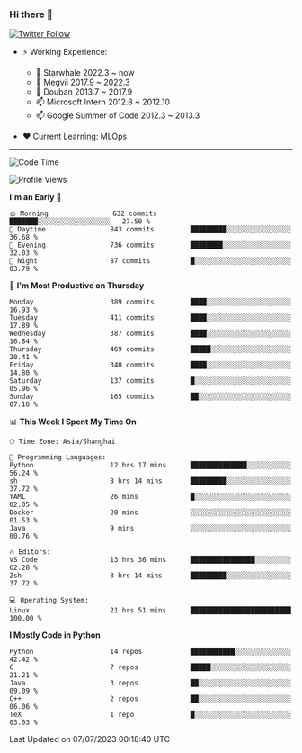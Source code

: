 ### Hi there 👋

[![Twitter Follow](https://img.shields.io/twitter/follow/tianweidut?style=social)](https://twitter.com/tianweidut)

- ⚡ Working Experience:
  - 🔭 Starwhale 2022.3 ~ now
  - 🌱 Megvii 2017.9 ~ 2022.3
  - 🌱 Douban 2013.7 ~ 2017.9
  - 📫 Microsoft Intern 2012.8 ~ 2012.10
  - 📫 Google Summer of Code 2012.3 ~ 2013.3

- ❤️ Current Learning: MLOps

---
<!--START_SECTION:waka-->
![Code Time](http://img.shields.io/badge/Code%20Time-4%2C230%20hrs%2011%20mins-blue)

![Profile Views](http://img.shields.io/badge/Profile%20Views-0-blue)

**I'm an Early 🐤** 

```text
🌞 Morning                632 commits         ███████░░░░░░░░░░░░░░░░░░   27.50 % 
🌆 Daytime                843 commits         █████████░░░░░░░░░░░░░░░░   36.68 % 
🌃 Evening                736 commits         ████████░░░░░░░░░░░░░░░░░   32.03 % 
🌙 Night                  87 commits          █░░░░░░░░░░░░░░░░░░░░░░░░   03.79 % 
```
📅 **I'm Most Productive on Thursday** 

```text
Monday                   389 commits         ████░░░░░░░░░░░░░░░░░░░░░   16.93 % 
Tuesday                  411 commits         ████░░░░░░░░░░░░░░░░░░░░░   17.89 % 
Wednesday                387 commits         ████░░░░░░░░░░░░░░░░░░░░░   16.84 % 
Thursday                 469 commits         █████░░░░░░░░░░░░░░░░░░░░   20.41 % 
Friday                   340 commits         ████░░░░░░░░░░░░░░░░░░░░░   14.80 % 
Saturday                 137 commits         █░░░░░░░░░░░░░░░░░░░░░░░░   05.96 % 
Sunday                   165 commits         ██░░░░░░░░░░░░░░░░░░░░░░░   07.18 % 
```


📊 **This Week I Spent My Time On** 

```text
🕑︎ Time Zone: Asia/Shanghai

💬 Programming Languages: 
Python                   12 hrs 17 mins      ██████████████░░░░░░░░░░░   56.24 % 
sh                       8 hrs 14 mins       █████████░░░░░░░░░░░░░░░░   37.72 % 
YAML                     26 mins             █░░░░░░░░░░░░░░░░░░░░░░░░   02.05 % 
Docker                   20 mins             ░░░░░░░░░░░░░░░░░░░░░░░░░   01.53 % 
Java                     9 mins              ░░░░░░░░░░░░░░░░░░░░░░░░░   00.76 % 

🔥 Editors: 
VS Code                  13 hrs 36 mins      ████████████████░░░░░░░░░   62.28 % 
Zsh                      8 hrs 14 mins       █████████░░░░░░░░░░░░░░░░   37.72 % 

💻 Operating System: 
Linux                    21 hrs 51 mins      █████████████████████████   100.00 % 
```

**I Mostly Code in Python** 

```text
Python                   14 repos            ███████████░░░░░░░░░░░░░░   42.42 % 
C                        7 repos             █████░░░░░░░░░░░░░░░░░░░░   21.21 % 
Java                     3 repos             ██░░░░░░░░░░░░░░░░░░░░░░░   09.09 % 
C++                      2 repos             ██░░░░░░░░░░░░░░░░░░░░░░░   06.06 % 
TeX                      1 repo              █░░░░░░░░░░░░░░░░░░░░░░░░   03.03 % 
```




 Last Updated on 07/07/2023 00:18:40 UTC
<!--END_SECTION:waka-->
